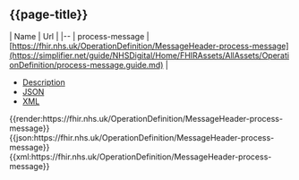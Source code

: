 ## {{page-title}}

| Name  | Url |
|--
| process-message | [https://fhir.nhs.uk/OperationDefinition/MessageHeader-process-message](https://simplifier.net/guide/NHSDigital/Home/FHIRAssets/AllAssets/OperationDefinition/process-message.guide.md) | 


<div class="nhsd-!t-margin-bottom-6">
  <ul class="nav nav-tabs" role="tablist">
        <li role="presentation"  class="active">
            <a href="#Description" role="tab" data-toggle="tab">Description</a>
        </li>
        <li role="presentation">
            <a href="#JSON" role="tab" data-toggle="tab">JSON</a>
        </li>
         <li role="presentation">
            <a href="#XML" role="tab" data-toggle="tab">XML</a>
        </li>
  </ul>
  <div class="tab-content snippet">
    <div id="Description" role="tabpanel" class="tab-pane active">
{{render:https://fhir.nhs.uk/OperationDefinition/MessageHeader-process-message}}
    </div>
    <div id="JSON" role="tabpanel" class="tab-pane">
{{json:https://fhir.nhs.uk/OperationDefinition/MessageHeader-process-message}}
    </div>
    <div id="XML" role="tabpanel" class="tab-pane">
  {{xml:https://fhir.nhs.uk/OperationDefinition/MessageHeader-process-message}}
    </div>
  </div>
</div>